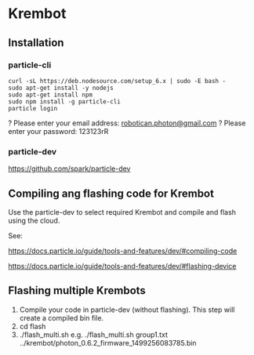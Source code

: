 # Krembot

## Installation

### particle-cli
```
curl -sL https://deb.nodesource.com/setup_6.x | sudo -E bash -
sudo apt-get install -y nodejs
sudo apt-get install npm
sudo npm install -g particle-cli
particle login
```

? Please enter your email address: robotican.photon@gmail.com
? Please enter your password: 123123rR

### particle-dev
https://github.com/spark/particle-dev

## Compiling ang flashing code for Krembot
Use the particle-dev to select required Krembot and compile and flash using the cloud.

See:

https://docs.particle.io/guide/tools-and-features/dev/#compiling-code

https://docs.particle.io/guide/tools-and-features/dev/#flashing-device

## Flashing multiple Krembots
1. Compile your code in particle-dev (without flashing). This step will create a compiled bin file.
2. cd flash
3. ./flash_multi.sh <group file path> <bin file path>
e.g.
./flash_multi.sh group1.txt ../krembot/photon_0.6.2_firmware_1499256083785.bin

